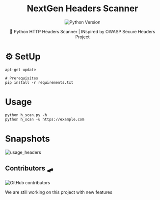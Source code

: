 <div align="center">
  <h1>NextGen Headers Scanner </h1>
<img alt="Python Version" src="https://img.shields.io/badge/python-%3E%3D3.0-blue?style=for-the-badge" />
  </p>
🐍 Python HTTP Headers Scanner | INspired by OWASP Secure Headers Project
</div>

# ⚙️ SetUp 

	apt-get update

	# Prerequisites
	pip install -r requirements.txt

# Usage
  	python h_scan.py -h
  	python h_scan -u https://example.com
  
# Snapshots

  <img alt="usage_headers" src="https://user-images.githubusercontent.com/61053314/175954992-61faa40d-7504-408b-8253-562e467faa7e.png" />
  
## Contributors 🛹
![GitHub contributors](https://img.shields.io/github/contributors/saladandonionrings/nextgen_spoofer?style=flat-square)
<p>We are still working on this project with new features</p>
